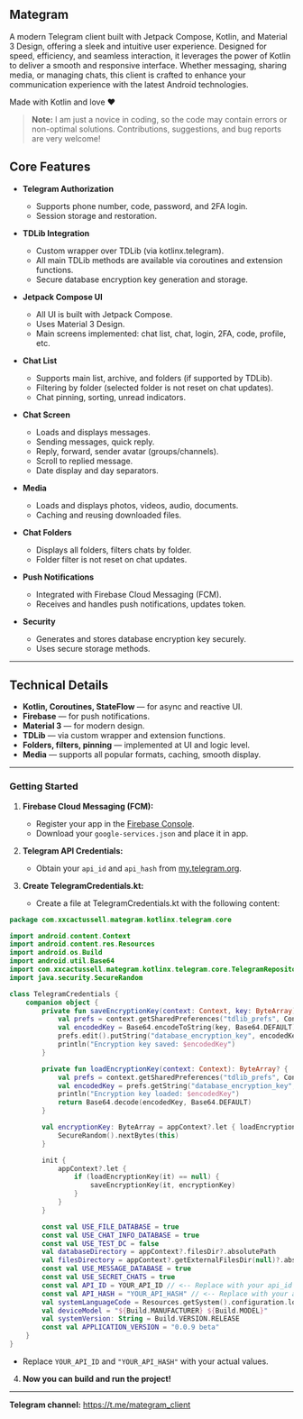 ## Mategram

A modern Telegram client built with Jetpack Compose, Kotlin, and Material 3 Design, offering a sleek and intuitive user experience. Designed for speed, efficiency, and seamless interaction, it leverages the power of Kotlin to deliver a smooth and responsive interface. Whether messaging, sharing media, or managing chats, this client is crafted to enhance your communication experience with the latest Android technologies.

Made with Kotlin and love ❤️

> **Note:** I am just a novice in coding, so the code may contain errors or non-optimal solutions. Contributions, suggestions, and bug reports are very welcome!


## Core Features

- **Telegram Authorization**
  - Supports phone number, code, password, and 2FA login.
  - Session storage and restoration.

- **TDLib Integration**
  - Custom wrapper over TDLib (via kotlinx.telegram).
  - All main TDLib methods are available via coroutines and extension functions.
  - Secure database encryption key generation and storage.

- **Jetpack Compose UI**
  - All UI is built with Jetpack Compose.
  - Uses Material 3 Design.
  - Main screens implemented: chat list, chat, login, 2FA, code, profile, etc.

- **Chat List**
  - Supports main list, archive, and folders (if supported by TDLib).
  - Filtering by folder (selected folder is not reset on chat updates).
  - Chat pinning, sorting, unread indicators.

- **Chat Screen**
  - Loads and displays messages.
  - Sending messages, quick reply.
  - Reply, forward, sender avatar (groups/channels).
  - Scroll to replied message.
  - Date display and day separators.

- **Media**
  - Loads and displays photos, videos, audio, documents.
  - Caching and reusing downloaded files.

- **Chat Folders**
  - Displays all folders, filters chats by folder.
  - Folder filter is not reset on chat updates.

- **Push Notifications**
  - Integrated with Firebase Cloud Messaging (FCM).
  - Receives and handles push notifications, updates token.

- **Security**
  - Generates and stores database encryption key securely.
  - Uses secure storage methods.

---

## Technical Details

- **Kotlin, Coroutines, StateFlow** — for async and reactive UI.
- **Firebase** — for push notifications.
- **Material 3** — for modern design.
- **TDLib** — via custom wrapper and extension functions.
- **Folders, filters, pinning** — implemented at UI and logic level.
- **Media** — supports all popular formats, caching, smooth display.

---

### Getting Started

1. **Firebase Cloud Messaging (FCM):**
   - Register your app in the [Firebase Console](https://console.firebase.google.com/).
   - Download your `google-services.json` and place it in app.

2. **Telegram API Credentials:**
   - Obtain your `api_id` and `api_hash` from [my.telegram.org](https://my.telegram.org/auth).

3. **Create TelegramCredentials.kt:**
   - Create a file at TelegramCredentials.kt with the following content:
   
```kotlin
package com.xxcactussell.mategram.kotlinx.telegram.core

import android.content.Context
import android.content.res.Resources
import android.os.Build
import android.util.Base64
import com.xxcactussell.mategram.kotlinx.telegram.core.TelegramRepository.appContext
import java.security.SecureRandom

class TelegramCredentials {
    companion object {
        private fun saveEncryptionKey(context: Context, key: ByteArray) {
            val prefs = context.getSharedPreferences("tdlib_prefs", Context.MODE_PRIVATE)
            val encodedKey = Base64.encodeToString(key, Base64.DEFAULT)
            prefs.edit().putString("database_encryption_key", encodedKey).apply()
            println("Encryption key saved: $encodedKey")
        }

        private fun loadEncryptionKey(context: Context): ByteArray? {
            val prefs = context.getSharedPreferences("tdlib_prefs", Context.MODE_PRIVATE)
            val encodedKey = prefs.getString("database_encryption_key", null) ?: return null
            println("Encryption key loaded: $encodedKey")
            return Base64.decode(encodedKey, Base64.DEFAULT)
        }

        val encryptionKey: ByteArray = appContext?.let { loadEncryptionKey(it) } ?: ByteArray(32).apply {
            SecureRandom().nextBytes(this)
        }

        init {
            appContext?.let {
                if (loadEncryptionKey(it) == null) {
                    saveEncryptionKey(it, encryptionKey)
                }
            }
        }

        const val USE_FILE_DATABASE = true
        const val USE_CHAT_INFO_DATABASE = true
        const val USE_TEST_DC = false
        val databaseDirectory = appContext?.filesDir?.absolutePath
        val filesDirectory = appContext?.getExternalFilesDir(null)?.absolutePath
        const val USE_MESSAGE_DATABASE = true
        const val USE_SECRET_CHATS = true
        const val API_ID = YOUR_API_ID // <-- Replace with your api_id
        const val API_HASH = "YOUR_API_HASH" // <-- Replace with your api_hash
        val systemLanguageCode = Resources.getSystem().configuration.locales[0].toString()
        val deviceModel = "${Build.MANUFACTURER} ${Build.MODEL}"
        val systemVersion: String = Build.VERSION.RELEASE
        const val APPLICATION_VERSION = "0.0.9 beta"
    }
}
```

- Replace `YOUR_API_ID` and `"YOUR_API_HASH"` with your actual values.

4. **Now you can build and run the project!**

---

**Telegram channel:** https://t.me/mategram_client


